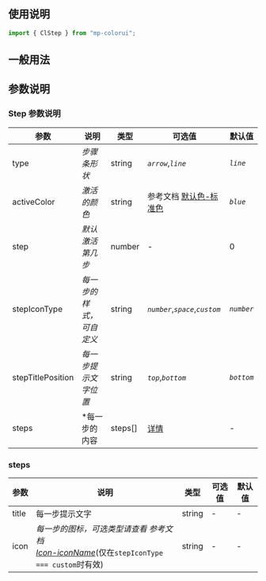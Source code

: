 ## 使用说明

```jsx
import { ClStep } from "mp-colorui";
```

## 一般用法

<CodeShow componentName='steps' />

## 参数说明

### Step 参数说明

| 参数              | 说明                     | 类型    | 可选值                                          | 默认值     |
| ----------------- | ------------------------ | ------- | ----------------------------------------------- | ---------- |
| type              | _步骤条形状_             | string  | _`arrow`_,_`line`_                              | _`line`_   |
| activeColor       | _激活的颜色_             | string  | 参考文档 [默认色-标准色](/mp-colorui-doc/home/color#标准色) | _`blue`_   |
| step              | _默认激活第几步_         | number  | -                                               | 0          |
| stepIconType      | _每一步的样式，可自定义_ | string  | _`number`_,_`space`_,_`custom`_                 | _`number`_ |
| stepTitlePosition | _每一步提示文字位置_     | string  | _`top`_,_`bottom`_                              | _`bottom`_ |
| steps             | \*每一步的内容           | steps[] | [详情](/mp-colorui-doc/view/steps#steps)                    | -          |

### steps

| 参数  | 说明                                                                                                                       | 类型   | 可选值 | 默认值 |
| ----- | -------------------------------------------------------------------------------------------------------------------------- | ------ | ------ | ------ |
| title | 每一步提示文字                                                                                                             | string | -      | -      |
| icon  | _每一步的图标，可选类型请查看 参考文档 <br />[Icon-iconName](/mp-colorui-doc/base/icon#iconname)_(仅在`stepIconType === custom`时有效) | string | -      | -      |

<FloatPhone url="https://yinliangdream.github.io/mp-colorui-h5-demo/#/pages/components/steps/index" />
